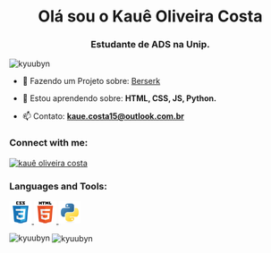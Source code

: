 <h1 align="center">Olá sou o Kauê Oliveira Costa</h1>
<h3 align="center">Estudante de ADS na Unip.</h3>



<p align="left"> <img src="https://komarev.com/ghpvc/?username=kyuubyn&label=Profile%20views&color=0e75b6&style=flat" alt="kyuubyn" /> </p>

- 🚀 Fazendo um Projeto sobre: [Berserk](https://github.com/kyuubyN/ProjectBerserk)

- 🌱 Estou aprendendo sobre: **HTML, CSS, JS, Python.**

- 📫 Contato: **kaue.costa15@outlook.com.br**

<h3 align="left">Connect with me:</h3>
<p align="left">
<a href="https://www.linkedin.com/in/kau%C3%AA-oliveira-costa-620570229" target="blank"><img align="center" src="https://raw.githubusercontent.com/rahuldkjain/github-profile-readme-generator/master/src/images/icons/Social/linked-in-alt.svg" alt="kauê oliveira costa" height="30" width="40" /></a>
</p>

<h3 align="left">Languages and Tools:</h3>
<p align="left"> <a href="https://www.w3schools.com/css/" target="_blank" rel="noreferrer"> <img src="https://raw.githubusercontent.com/devicons/devicon/master/icons/css3/css3-original-wordmark.svg" alt="css3" width="40" height="40"/> </a> <a href="https://www.w3.org/html/" target="_blank" rel="noreferrer"> <img src="https://raw.githubusercontent.com/devicons/devicon/master/icons/html5/html5-original-wordmark.svg" alt="html5" width="40" height="40"/> </a> <a href="https://www.python.org" target="_blank" rel="noreferrer"> <img src="https://raw.githubusercontent.com/devicons/devicon/master/icons/python/python-original.svg" alt="python" width="40" height="40"/> </a> </p>

<p><img align="left" src="https://github-readme-stats.vercel.app/api/top-langs?username=kyuubyn&show_icons=true&locale=en&layout=compact" alt="kyuubyn" /></p>

<p>&nbsp;<img align="center" src="https://github-readme-stats.vercel.app/api?username=kyuubyn&show_icons=true&locale=en" alt="kyuubyn" /></p>

